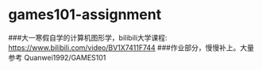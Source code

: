 # games101-assignment
###大一寒假自学的计算机图形学，bilibili大学课程: https://www.bilibili.com/video/BV1X7411F744 
###作业部分，慢慢补上。大量参考 Quanwei1992/GAMES101 
